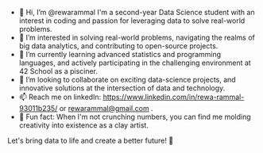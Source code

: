 - 👋 Hi, I’m @rewarammal
 I'm a second-year Data Science student with an interest in coding and passion for leveraging data to solve real-world problems. 
- 👀 I’m interested in solving real-world problems, navigating the realms of big data analytics, and contributing to open-source projects.
- 🌱 I’m currently learning advanced statistics and programming languages, and actively participating in the challenging environment at 42 School as a pisciner.
- 💬 I’m looking to collaborate on exciting data-science projects, and innovative solutions at the intersection of data and technology.
- 📫 Reach me on linkedIn: https://www.linkedin.com/in/rewa-rammal-93011b235/ or rewarammal@gmail.com .
- 🎨 Fun fact: When I'm not crunching numbers, you can find me molding creativity into existence as a clay artist.


<!---
rewarammal/rewarammal is a ✨ special ✨ repository because its `README.md` (this file) appears on your GitHub profile.
You can click the Preview link to take a look at your changes.
--->

Let's bring data to life and create a better future! 🌟
